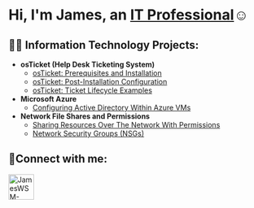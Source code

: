 <h1>Hi, I'm James, an <a href="https://linkedin.com/in/JamesWSM">IT Professional</a>☺</h1>

<h2>👨‍💻 Information Technology Projects:</h2>

- <b>osTicket (Help Desk Ticketing System)</b>
  - [osTicket: Prerequisites and Installation](https://github.com/jameswsm/osticket-prereqs)
  - [osTicket: Post-Installation Configuration](https://github.com/jameswsm/post-install-config)
  - [osTicket: Ticket Lifecycle Examples](https://github.com/jameswsm/ticket-lifecycle)
- <b>Microsoft Azure</b>
  - [Configuring Active Directory Within Azure VMs](https://github.com/jameswsm/configure-ad)
- <b>Network File Shares and Permissions</b>
  - [Sharing Resources Over The Network With Permissions](https://github.com/jameswsm/sharing-resources)
  - [Network Security Groups (NSGs)](https://github.com/jameswsm/network-security-groups)

<h2>🤳Connect with me:</h2>


[<img align="left" alt="JamesWSM-linkedin | LinkedIn" width="50px" src="https://cdn.jsdelivr.net/npm/simple-icons@v3/icons/linkedin.svg" />][linkedin]



[linkedin]: https://linkedin.com/in/JamesWSM
